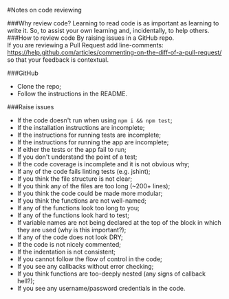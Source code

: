 #Notes on code reviewing 

###Why review code? 
Learning to read code is as important as learning to write it. So, to assist your own learning and, incidentally, to help others.   
###How to review code 
By raising issues in a GitHub repo.     
If you are reviewing a Pull Request add line-comments: https://help.github.com/articles/commenting-on-the-diff-of-a-pull-request/ so that your feedback is contextual.  

###GitHub 
+ Clone the repo; 
+ Follow the instructions in the README.  

###Raise issues 
+ If the code doesn't run when using `npm i && npm test`; 
+ If the installation instructions are incomplete; 
+ If the instructions for running tests are incomplete; 
+ If the instructions for running the app are incomplete;
+ If either the tests or the app fail to run; 
+ If you don't understand the point of a test;
+ If the code coverage is incomplete and it is not obvious why; 
+ If any of the code fails linting tests (e.g. jshint);
+ If you think the file structure is not clear;
+ If you think any of the files are too long (~200+ lines);  
+ If you think the code could be made more modular; 
+ If you think the functions are not well-named; 
+ If any of the functions look too long to you;
+ If any of the functions look hard to test;
+ If variable names are not being declared at the top of the block in which they are used (why is this important?);
+ If any of the code does not look DRY;
+ If the code is not nicely commented;
+ If the indentation is not consistent;
+ If you cannot follow the flow of control in the code;
+ If you see any callbacks without error checking;
+ If you think functions are too-deeply nested (any signs of callback hell?); 
+ If you see any username/password credentials in the code.

